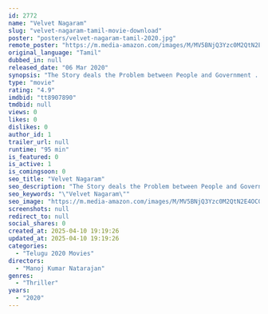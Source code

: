 ```yaml
---
id: 2772
name: "Velvet Nagaram"
slug: "velvet-nagaram-tamil-movie-download"
poster: "posters/velvet-nagaram-tamil-2020.jpg"
remote_poster: "https://m.media-amazon.com/images/M/MV5BNjQ3Yzc0M2QtN2E4OC00NzU3LWE1NjAtMTJmNzZlYmI5M2RjXkEyXkFqcGdeQXVyODQxODQ1OTc@._V1_SX300.jpg"
original_language: "Tamil"
dubbed_in: null
released_date: "06 Mar 2020"
synopsis: "The Story deals the Problem between People and Government . A Decent Crime Thriller."
type: "movie"
rating: "4.9"
imdbid: "tt8907890"
tmdbid: null
views: 0
likes: 0
dislikes: 0
author_id: 1
trailer_url: null
runtime: "95 min"
is_featured: 0
is_active: 1
is_comingsoon: 0
seo_title: "Velvet Nagaram"
seo_description: "The Story deals the Problem between People and Government . A Decent Crime Thriller."
seo_keywords: "\"Velvet Nagaram\""
seo_image: "https://m.media-amazon.com/images/M/MV5BNjQ3Yzc0M2QtN2E4OC00NzU3LWE1NjAtMTJmNzZlYmI5M2RjXkEyXkFqcGdeQXVyODQxODQ1OTc@._V1_SX300.jpg"
screenshots: null
redirect_to: null
social_shares: 0
created_at: 2025-04-10 19:19:26
updated_at: 2025-04-10 19:19:26
categories:
  - "Telugu 2020 Movies"
directors:
  - "Manoj Kumar Natarajan"
genres:
  - "Thriller"
years:
  - "2020"
---
```

